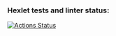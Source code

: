 ### Hexlet tests and linter status:
[![Actions Status](https://github.com/Leonelone/devops-for-programmers-project-74/actions/workflows/hexlet-check.yml/badge.svg)](https://github.com/Leonelone/devops-for-programmers-project-74/actions)
